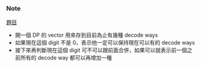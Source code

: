 ### Note
[題目](https://leetcode.com/problems/decode-ways/description/)

- 開一個 DP 的 vector 用來存到目前為止有幾種 decode ways
- 如果現在這個 digit 不是 0，表示他一定可以保持現在可以有的 decode ways
- 接下來再判斷現在這個 digit 可不可以跟前面合併，如果可以就表示前一個之前所有的 decode way 都可以再增加一種
